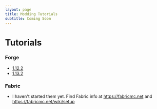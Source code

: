 ```yaml
---
layout: page
title: Modding Tutorials
subtitle: Coming Soon
---
```


# Tutorials
### Forge
- [1.12.2](https://cadiboo.github.io/tutorials/1.12.2/)
- [1.13.2](https://cadiboo.github.io/tutorials/1.13.2/)

### Fabric
- I haven't started them yet. Find Fabric info at https://fabricmc.net and https://fabricmc.net/wiki/setup